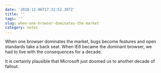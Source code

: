 ```yaml
---
date: '2018-12-06T17:32:52.307Z'
title: ''
tags: ''
slug: when-one-browser-dominates-the-market
category: notes
---
```

When one browser dominates the market, bugs become features and open standards take a back seat. When IE6 became the dominant browser, we had to live with the consequences for a decade.

It is certainly plausible that Microsoft just doomed us to another decade of fallout.
